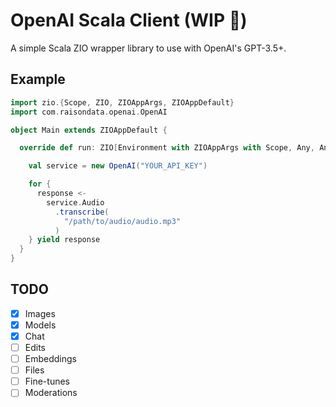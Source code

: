 # OpenAI Scala Client (WIP 🚧)

A simple Scala ZIO wrapper library to use with OpenAI's GPT-3.5+.

## Example

```scala
import zio.{Scope, ZIO, ZIOAppArgs, ZIOAppDefault}
import com.raisondata.openai.OpenAI

object Main extends ZIOAppDefault {

  override def run: ZIO[Environment with ZIOAppArgs with Scope, Any, Any] = {

    val service = new OpenAI("YOUR_API_KEY")

    for {
      response <-
        service.Audio
          .transcribe(
            "/path/to/audio/audio.mp3"
          )
    } yield response
  }
}

```

## TODO
- [x] Images
- [x] Models
- [x] Chat
- [ ] Edits
- [ ] Embeddings
- [ ] Files
- [ ] Fine-tunes
- [ ] Moderations